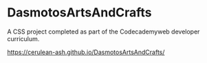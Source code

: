 # DasmotosArtsAndCrafts
A CSS project completed as part of the Codecademyweb developer curriculum.

https://cerulean-ash.github.io/DasmotosArtsAndCrafts/

